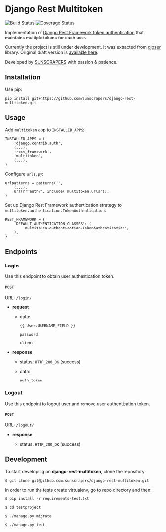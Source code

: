 # Django Rest Multitoken

[![Build Status](https://travis-ci.org/sunscrapers/django-rest-multitoken.svg?branch=master)](https://travis-ci.org/sunscrapers/django-rest-multitoken)
[![Coverage Status](https://coveralls.io/repos/sunscrapers/django-rest-multitoken/badge.png?branch=master)](https://coveralls.io/r/sunscrapers/django-rest-multitoken?branch=master)

Implementation of [Django Rest Framework token authentication](http://www.django-rest-framework.org/api-guide/authentication/#tokenauthentication) that maintains multiple tokens for each user.

Currently the project is still under development. It was extracted from [djoser](https://github.com/sunscrapers/djoser) library. Original draft version is [available here](https://github.com/sunscrapers/djoser/tree/custom-auth-token).

Developed by [SUNSCRAPERS](http://sunscrapers.com/) with passion & patience.

## Installation

Use pip:

```
pip install git+https://github.com/sunscrapers/django-rest-multitoken.git
```

## Usage

Add `multitoken` app to `INSTALLED_APPS`:

```
INSTALLED_APPS = (
    'django.contrib.auth',
    (...),
    'rest_framework',
    'multitoken',
    (...),
)
```

Configure `urls.py`:

```
urlpatterns = patterns('',
    (...),
    url(r'^auth/', include('multitoken.urls')),
)
```

Set up Django Rest Framework authentication strategy to `multitoken.authentication.TokenAuthentication`:

```
REST_FRAMEWORK = {
    'DEFAULT_AUTHENTICATION_CLASSES': (
        'multitoken.authentication.TokenAuthentication',
    ),
}
```

## Endpoints

### Login

Use this endpoint to obtain user authentication token.

#### `POST`

URL: `/login/`

* **request**

    * data:

        `{{ User.USERNAME_FIELD }}`

        `password`
        
        `client`

* **response**

    * status: `HTTP_200_OK` (success)

    * data:

        `auth_token`

### Logout

Use this endpoint to logout user and remove user authentication token.

#### `POST`

URL: `/logout/`

* **response**

    * status: `HTTP_200_OK` (success)

## Development

To start developing on **django-rest-multitoken**, clone the repository:

`$ git clone git@github.com:sunscrapers/django-rest-multitoken.git`

In order to run the tests create virtualenv, go to repo directory and then:

`$ pip install -r requirements-test.txt`

`$ cd testproject`

`$ ./manage.py migrate`

`$ ./manage.py test`
